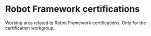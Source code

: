 # Robot Framework certifications

Working area related to Robot Framework certifications. Only for the certification
workgroup.
